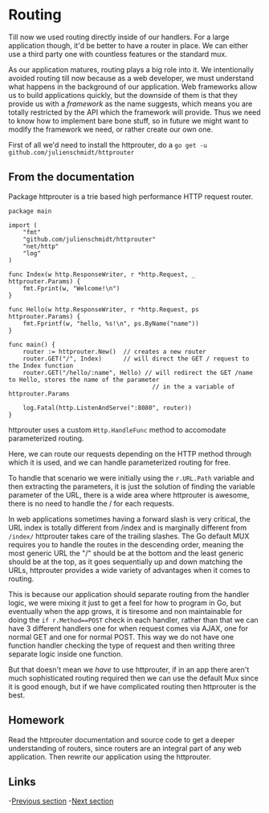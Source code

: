 # Routing

Till now we used routing directly inside of our handlers. For a large application though, it'd be better to have a router
in place. We can either use a third party one with countless features or the standard mux.

As our application matures, routing plays a big role into it. We intentionally avoided routing till now because as a web developer, we must understand what happens in the background of our application. Web frameworks allow us to build applications quickly, but the downside of them is that they provide us with a _framework_ as the name suggests, which means you are totally restricted by the API which the framework will provide. Thus we need to know how to implement bare bone stuff, so in future we might want to modify the framework we need, or rather create our own one.

First of all we'd need to install the httprouter, do a `go get -u github.com/julienschmidt/httprouter` 

## From the documentation

Package httprouter is a trie based high performance HTTP request router.

```golang
package main

import (
    "fmt"
    "github.com/julienschmidt/httprouter"
    "net/http"
    "log"
)

func Index(w http.ResponseWriter, r *http.Request, _ httprouter.Params) {
    fmt.Fprint(w, "Welcome!\n")
}

func Hello(w http.ResponseWriter, r *http.Request, ps httprouter.Params) {
    fmt.Fprintf(w, "hello, %s!\n", ps.ByName("name"))
}

func main() {
    router := httprouter.New()  // creates a new router
    router.GET("/", Index)      // will direct the GET / request to the Index function
    router.GET("/hello/:name", Hello) // will redirect the GET /name to Hello, stores the name of the parameter
                                        // in the a variable of httprouter.Params  

    log.Fatal(http.ListenAndServe(":8080", router))
}
```

httprouter uses a custom `Http.HandleFunc` method to accomodate parameterized routing.

Here, we can route our requests depending on the HTTP method through which it is used, and we can handle parameterized routing for free.

To handle that scenario we were initially using the `r.URL.Path` variable and then extracting the parameters, it is just the solution of finding the variable parameter of the URL, there is a wide area where httprouter is awesome, there is no need to handle the / for each requests.

In web applications sometimes having a forward slash is very critical, the URL index is totally different from /index and is marginally different from `/index/` httprouter takes care of the trailing slashes. The Go default MUX requires you to handle the routes in the descending order, meaning the most generic URL the "/" should be at the bottom and the least generic should be at the top, as it goes sequentially up and down matching the URLs, httprouter provides a wide
variety of advantages when it comes to routing.

This is because our application should separate routing from the handler logic, we were mixing it just to get a feel for how to program in Go, but eventually when the app grows, it is tiresome and non maintainable for doing the `if r.Method==POST` check in each handler, rather than that we can have 3 different handlers one for when request comes via AJAX, one for normal GET and one for normal POST. This way we do not have one function handler checking the type of request and then writing three separate logic inside one function.

But that doesn't mean we _have_ to use httprouter, if in an app there aren't much sophisticated routing required then we can use the default Mux since it is good enough, but if we have complicated routing then httprouter is the best.

## Homework

Read the httprouter documentation and source code to get a deeper understanding of routers, since routers are an integral part of any web application. Then rewrite our application using the httprouter. 

## Links

-[Previous section](5.0Files.md)
-[Next section](7.0middleware.md)

